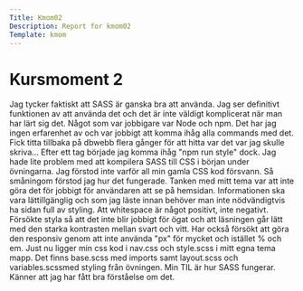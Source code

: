 ```yaml
---
Title: Kmom02
Description: Report for kmom02
Template: kmom
---
```


Kursmoment 2
==================

Jag tycker faktiskt att SASS är ganska bra att använda. Jag ser definitivt funktionen av att använda det och det är inte väldigt komplicerat
när man har lärt sig det. Något som var jobbigare var Node och npm. Det har jag ingen erfarenhet av och var jobbigt att komma ihåg alla
commands med det. Fick titta tillbaka på dbwebb flera gånger för att hitta var det var jag skulle skriva... Efter ett tag började jag
komma ihåg "npm run style" dock. Jag hade lite problem med att kompilera SASS till CSS i början under övningarna. Jag förstod inte varför
all min gamla CSS kod försvann. Så småningom förstod jag hur det fungerade. Tanken med mitt tema var att inte göra det för jobbigt för användaren
att se på hemsidan. Informationen ska vara lättillgänglig och som jag läste innan behöver man inte nödvändigtvis ha sidan full av styling. Att
whitespace är något positivt, inte negativt. Försökte styla så att det inte blir jobbigt för ögat och att läsningen går lätt med den starka kontrasten
mellan svart och vitt. Har också försökt att göra den responsiv genom att inte använda "px" för mycket och istället % och em. Just nu ligger min css kod i
nav.css och style.scss i mitt egna tema mapp. Det finns base.scss med imports samt layout.scss och variables.scssmed styling från övningen.
Min TIL är hur SASS fungerar. Känner att jag har fått bra förståelse om det.
